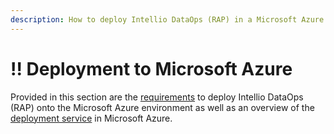 ```yaml
---
description: How to deploy Intellio DataOps (RAP) in a Microsoft Azure infrastructure
---
```


# !! Deployment to Microsoft Azure

Provided in this section are the [requirements](pre-deployment-requirements.md) to deploy Intellio DataOps \(RAP\) onto the Microsoft Azure environment as well as an overview of the [deployment service]() in Microsoft Azure.



